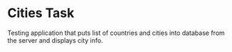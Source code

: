 # Cities Task

Testing application that puts list of countries and cities into database from the server and displays city info.